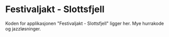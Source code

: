 Festivaljakt - Slottsfjell
================

Koden for applikasjonen "Festivaljakt - Slottsfjell" ligger her. Mye hurrakode og jazzløsninger.


